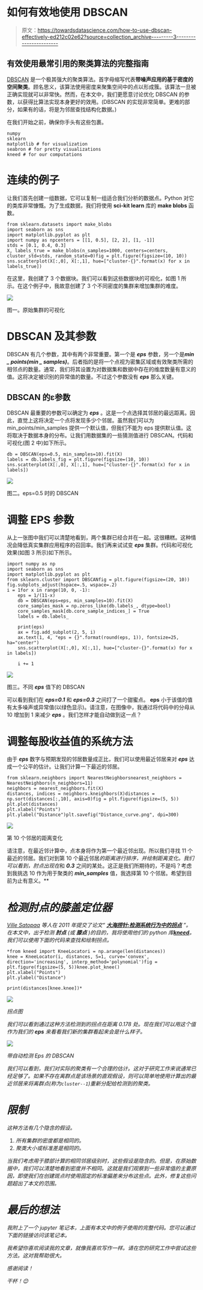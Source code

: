 # 如何有效地使用 DBSCAN

> 原文：<https://towardsdatascience.com/how-to-use-dbscan-effectively-ed212c02e62?source=collection_archive---------3----------------------->

## 有效使用最常引用的聚类算法的完整指南

[DBSCAN](https://dl.acm.org/doi/10.5555/3001460.3001507) 是一个极其强大的聚类算法。首字母缩写代表**带噪声应用的基于密度的空间聚类**。顾名思义，该算法使用密度来聚集空间中的点以形成簇。该算法一旦被正确实现就可以非常快。然而，在本文中，我们更愿意讨论优化 DBSCAN 的参数，以获得比算法实现本身更好的效用。(DBSCAN 的实现非常简单。更难的部分，如果有的话，将是为邻居查找结构化数据。)

在我们开始之前，确保你手头有这些包裹。

```
numpy
sklearn
matplotlib # for visualization
seabron # for pretty visualizations
kneed # for our computations
```

# 连续的例子

让我们首先创建一组数据，它可以复制一组适合我们分析的数据点。Python 对它的类库非常慷慨。为了生成数据，我们将使用 **sci-kit learn** 库的 **make blobs** 函数。

```
from sklearn.datasets import make_blobs
import seaborn as sns
import matplotlib.pyplot as plt
import numpy as npcenters = [[1, 0.5], [2, 2], [1, -1]]
stds = [0.1, 0.4, 0.3]
X, labels_true = make_blobs(n_samples=1000, centers=centers, cluster_std=stds, random_state=0)fig = plt.figure(figsize=(10, 10))
sns.scatterplot(X[:,0], X[:,1], hue=["cluster-{}".format(x) for x in labels_true])
```

在这里，我创建了 3 个数据块。我们可以看到这些数据块的可视化，如图 1 所示。在这个例子中，我故意创建了 3 个不同密度的集群来增加集群的难度。

![](img/496c7b88dcc4a01bcba5a3c655efe335.png)

图一。原始集群的可视化

# DBSCAN 及其参数

DBSCAN 有几个参数，其中有两个非常重要。第一个是 ***eps*** 参数，另一个是***min _ points(min _ samples)***。后者指的是将一个点视为密集区域或有效聚类所需的相邻点的数量。通常，我们将其设置为对数据集和数据中存在的维度数量有意义的值。这将决定被识别的异常值的数量。不过这个参数没有 ***eps*** 那么关键。

## DBSCAN 的ε参数

DBSCAN 最重要的参数可以确定为 ***eps*** 。这是一个点选择其邻居的最远距离。因此，直觉上这将决定一个点将发现多少个邻居。虽然我们可以为 min_points/min_samples 提供一个默认值，但我们不能为 eps 提供默认值。这将取决于数据本身的分布。让我们用数据集的一些猜测值进行 DBSCAN。代码和可视化(图 2 中)如下所示。

```
db = DBSCAN(eps=0.5, min_samples=10).fit(X)
labels = db.labels_fig = plt.figure(figsize=(10, 10))
sns.scatterplot(X[:,0], X[:,1], hue=["cluster-{}".format(x) for x in labels])
```

![](img/ccc46be09de7bc4446365c1ed5bf5220.png)

图二。eps=0.5 时的 DBSCAN

# 调整 EPS 参数

从上一张图中我们可以清楚地看到，两个集群已经合并在一起。这很糟糕。这种情况会降低真实集群应用程序的召回率。我们再来试试变 ***eps*** 集群。代码和可视化效果(如图 3 所示)如下所示。

```
import numpy as np
import seaborn as sns
import matplotlib.pyplot as plt
from sklearn.cluster import DBSCANfig = plt.figure(figsize=(20, 10))
fig.subplots_adjust(hspace=.5, wspace=.2)
i = 1for x in range(10, 0, -1):
    eps = 1/(11-x)
    db = DBSCAN(eps=eps, min_samples=10).fit(X)
    core_samples_mask = np.zeros_like(db.labels_, dtype=bool)
    core_samples_mask[db.core_sample_indices_] = True
    labels = db.labels_

    print(eps)
    ax = fig.add_subplot(2, 5, i)
    ax.text(1, 4, "eps = {}".format(round(eps, 1)), fontsize=25, ha="center")
    sns.scatterplot(X[:,0], X[:,1], hue=["cluster-{}".format(x) for x in labels])

    i += 1
```

![](img/5cd32335102771b6b0e4851783760c04.png)

图三。不同 ***eps*** 值下的 DBSCAN

可以看到我们在 ***eps=0.1*** 和 ***eps=0.3*** 之间打了一个甜蜜点。 **eps** 小于该值的值有太多噪声或异常值(以绿色显示)。请注意，在图像中，我通过将代码中的分母从 10 增加到 1 来减少 ***eps*** 。我们怎样才能自动做到这一点？

# 调整每股收益值的系统方法

由于 ***eps*** 数字与预期发现的邻居数量成正比，我们可以使用最近邻居来对 ***eps*** 达成一个公平的估计。让我们计算一下最近的邻居。

```
from sklearn.neighbors import NearestNeighborsnearest_neighbors = NearestNeighbors(n_neighbors=11)
neighbors = nearest_neighbors.fit(X)
distances, indices = neighbors.kneighbors(X)distances = np.sort(distances[:,10], axis=0)fig = plt.figure(figsize=(5, 5))
plt.plot(distances)
plt.xlabel("Points")
plt.ylabel("Distance")plt.savefig("Distance_curve.png", dpi=300)
```

![](img/e2a320e1f0133e501c433fc6ec9d2a58.png)

第 10 个邻居的距离变化

请注意，在最近邻计算中，点本身将作为第一个最近邻出现。所以我们寻找 11 个最近的邻居。我们对到第 10 个最近邻居*的距离进行排序，并绘制距离变化。我们可以看到，肘点出现在*和 ***0.3*** 之间的某处。这正是我们所期待的，不是吗？考虑到我挑选 10 作为用于聚类的 ***min_samples*** 值，我选择第 10 个邻居。希望到目前为止有意义。**

# *检测肘点的膝盖定位器*

*[Ville Satopaa](https://ieeexplore.ieee.org/author/37704602300) 等人在 2011 年提交了论文“ [**大海捞针:检测系统行为中的拐点**](https://doi.org/10.1109/ICDCSW.2011.20) ”。在本文中，出于检测 ***肘点*** (或 ***膝点*** )的目的，我将使用他们的 python 库[***kneed***](https://pypi.org/project/kneed/)。我们可以使用下面的代码来查找和绘制拐点。*

```
*from kneed import KneeLocatori = np.arange(len(distances))
knee = KneeLocator(i, distances, S=1, curve='convex', direction='increasing', interp_method='polynomial')fig = plt.figure(figsize=(5, 5))knee.plot_knee()
plt.xlabel("Points")
plt.ylabel("Distance")

print(distances[knee.knee])*
```

*![](img/ecc351bf432b5026259fbf9ada1e36fb.png)*

*拐点图*

*我们可以看到通过这种方法检测到的拐点在距离 0.178 处。现在我们可以用这个值作为我们的 ***eps*** 来看看我们新的集群看起来会是什么样子。*

*![](img/b75135785c18e5dc7bd851968bff9fae.png)*

*带自动检测 Eps 的 DBSCAN*

*我们可以看到，我们对实际的聚类有一个合理的估计。这对于研究工作来说通常已经足够了。如果不存在离群点是该场景的直观假设，则可以简单地使用计算出的最近邻居来将离群点(称为`cluster--1`)重新分配给检测到的聚类。*

# *限制*

*这种方法有几个隐含的假设。*

1.  *所有集群的密度都是相同的。*
2.  *聚类大小或标准差是相同的。*

*当我们考虑用于膝部计算的相同邻居级别时，这些假设是隐含的。但是，在原始数据中，我们可以清楚地看到密度并不相同。这就是我们观察到一些异常值的主要原因，即使我们在创建斑点时使用固定的标准偏差来分布这些点。此外，修复这些问题超出了本文的范围。*

# *最后的想法*

*我附上了一个 jupyter 笔记本，上面有本文中的例子使用的完整代码。您可以通过下面的链接访问该笔记本。*

*我希望你喜欢阅读我的文章，就像我喜欢写作一样。请在您的研究工作中尝试这些方法。这对我帮助很大。*

*感谢阅读！*

*干杯！😊*
